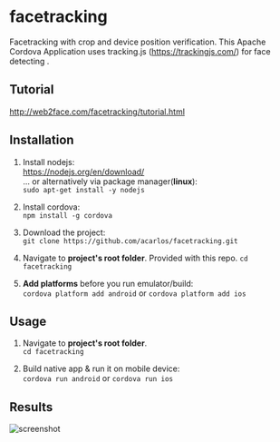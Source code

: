# facetracking
Facetracking with crop and device position verification. 
This Apache Cordova Application uses tracking.js (https://trackingjs.com/) for face detecting .

## Tutorial
http://web2face.com/facetracking/tutorial.html

## Installation
1. Install nodejs:  
https://nodejs.org/en/download/  
... or alternatively via package manager(**linux**):  
`sudo apt-get install -y nodejs`

2. Install cordova:  
`npm install -g cordova`

3. Download the project:  
`git clone https://github.com/acarlos/facetracking.git`  

4. Navigate to **project's root folder**. Provided with this repo.
`cd facetracking`

5. **Add platforms** before you run emulator/build:  
`cordova platform add android`  or `cordova platform add ios`

## Usage
1. Navigate to **project's root folder**.  
`cd facetracking`

2. Build native app & run it on mobile device:  
`cordova run android` or `cordova run ios`

## Results
![screenshot](https://web2face.com/facetracking/Screenshot.jpg)
